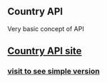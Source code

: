 ## Country API

Very basic concept of API

## [Country API site ](https://restcountries.eu/#api-endpoints-all)

### [visit to see simple version](https://mrx-arafat.github.io/Country-API/)
